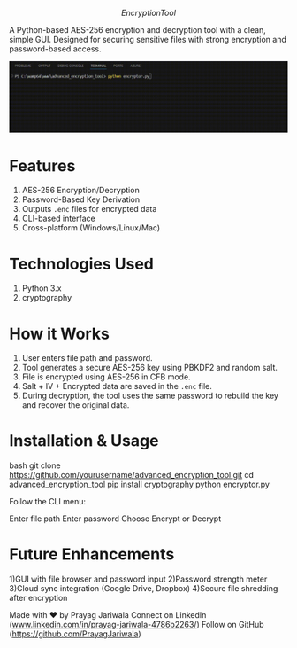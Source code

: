 $$ Encryption Tool $$
 
A Python-based AES-256 encryption and decryption tool with a clean, simple GUI. Designed for securing sensitive files with strong encryption and password-based access.

<p align="center">
  <img src="docs/demo.gif" alt="Encryption tool demo" width="600"/>
</p>

# Features

1) AES-256 Encryption/Decryption
2) Password-Based Key Derivation
3) Outputs `.enc` files for encrypted data
4) CLI-based interface
5) Cross-platform (Windows/Linux/Mac)

# Technologies Used

1) Python 3.x
2) cryptography

# How it Works

1. User enters file path and password.
2. Tool generates a secure AES-256 key using PBKDF2 and random salt.
3. File is encrypted using AES-256 in CFB mode.
4. Salt + IV + Encrypted data are saved in the `.enc` file.
5. During decryption, the tool uses the same password to rebuild the key and recover the original data.

# Installation & Usage 

bash
git clone https://github.com/yourusername/advanced_encryption_tool.git
cd advanced_encryption_tool
pip install cryptography
python encryptor.py

Follow the CLI menu:

Enter file path
Enter password
Choose Encrypt or Decrypt

# Future Enhancements 

1)GUI with file browser and password input
2)Password strength meter
3)Cloud sync integration (Google Drive, Dropbox)
4)Secure file shredding after encryption


Made with ❤️ by Prayag Jariwala
Connect on LinkedIn (www.linkedin.com/in/prayag-jariwala-4786b2263/)
Follow on GitHub (https://github.com/PrayagJariwala)


